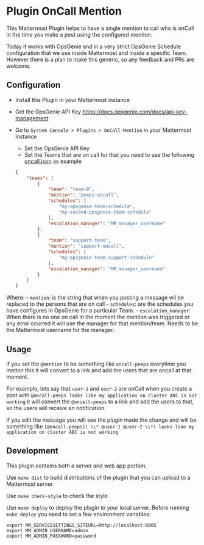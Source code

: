 # Plugin OnCall Mention

This Mattermost Plugin helps to have a single mention to call who is onCall in the time you make a post using the configured mention.

Today it works with OpsGenie and in a very strict OpsGenie Schedule configuration that we use inside Mattermost and inside a specific Team.
However there is a plan to make this generic, so any feedback and PRs are welcome.

## Configuration

- Install this Plugin in your Mattermost instance
- Get the OpsGenie API Key https://docs.opsgenie.com/docs/api-key-management
- Go to `System Console > Plugins > OnCall Mention` in your Mattermost instance
    - Set the OpsGenie API Key
    - Set the Teams that are on call for that you need to use the following [oncall.json](oncall.json) as example

    ```json
    {
        "teams": [
            {
                "team": "team-B",
                "mention": "peeps-oncall",
                "schedules": [
                    "my-opsgenie-team-schedule",
                    "my-second-opsgenie-team-schedule"
                ],
                "escalation_manager": "MM_manager_username"
            },
            {
                "team": "support-team",
                "mention": "support-oncall",
                "schedules": [
                    "my-opsgenie-team-support-schedule"
                ],
                "escalation_manager": "MM_manager_username"
            }
        ]
    }
    ```

Where:
    - `mention`: is the string that when you posting a message wil be replaced to the persons that are on call
    - `schedules`: are the schedules you have configures in OpsGenie for a particular Team.
    - `escalation_manager`: When there is no one on call in the moment the mention was triggered or any error ocurred it will use the manager for that mention/team. Needs to be the Mattermost username for the manager.

## Usage

if you set the `@mention` to be something like `oncall-peeps` everytime you metion this it will convert to a link and add the users that are oncall at that moment.

For example, lets say that `user-1` and `user-2` are onCall when you create a post with `@oncall-peeps looks like my application on cluster ABC is not working` it will convert the `@oncall-peeps` to a link and add the users to that, so the users will receive an notification.

If you edit the message you will see the plugin made the change and will be something like `[@oncall-peeps]( \\* @user-1 @user-2 \\*) looks like my application on cluster ABC is not working`

## Development

This plugin contains both a server and web app portion.

Use `make dist` to build distributions of the plugin that you can upload to a Mattermost server.

Use `make check-style` to check the style.

Use `make deploy` to deploy the plugin to your local server. Before running `make deploy` you need to set a few environment variables:

```
export MM_SERVICESETTINGS_SITEURL=http://localhost:8065
export MM_ADMIN_USERNAME=admin
export MM_ADMIN_PASSWORD=password
```